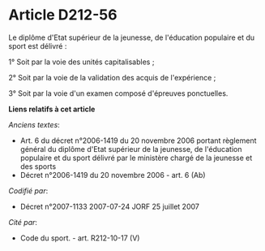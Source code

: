# Article D212-56

Le diplôme d'Etat supérieur de la jeunesse, de l'éducation populaire et du sport est délivré :

1° Soit par la voie des unités capitalisables ;

2° Soit par la voie de la validation des acquis de l'expérience ;

3° Soit par la voie d'un examen composé d'épreuves ponctuelles.

**Liens relatifs à cet article**

_Anciens textes_:

  - Art. 6 du décret n°2006-1419 du 20 novembre 2006 portant règlement général du diplôme d'Etat supérieur de la jeunesse, de l'éducation populaire et du sport délivré par le ministère chargé de la jeunesse et des sports
  - Décret n°2006-1419 du 20 novembre 2006 - art. 6 (Ab)

_Codifié par_:

  - Décret n°2007-1133 2007-07-24 JORF 25 juillet 2007

_Cité par_:

  - Code du sport. - art. R212-10-17 (V)
